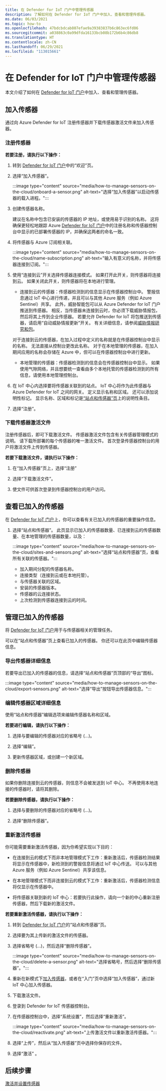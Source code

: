```yaml
---
title: 在 Defender for IoT 门户中管理传感器
description: 了解如何在 Defender for IoT 门户中加入、查看和管理传感器。
ms.date: 06/03/2021
ms.topic: how-to
ms.openlocfilehash: 47bdcbdcab807efae9a39383837b6c863ec6fd06
ms.sourcegitcommit: a038863c0a99dfda16133bcb08b172b6b4c86db8
ms.translationtype: HT
ms.contentlocale: zh-CN
ms.lasthandoff: 06/29/2021
ms.locfileid: "113015661"
---
```

# <a name="manage-sensors-in-the-defender-for-iot-portal"></a>在 Defender for IoT 门户中管理传感器

本文介绍了如何在 [Defender for IoT 门户](https://portal.azure.com/#blade/Microsoft_Azure_IoT_Defender/IoTDefenderDashboard/Getting_Started)中加入、查看和管理传感器。

## <a name="onboard-sensors"></a>加入传感器

通过向 Azure Defender for IoT 注册传感器并下载传感器激活文件来加入传感器。

### <a name="register-the-sensor"></a>注册传感器

**若要注册，请执行以下操作：**

1. 转到 [Defender for IoT 门户](https://portal.azure.com/#blade/Microsoft_Azure_IoT_Defender/IoTDefenderDashboard/Getting_Started)中的“欢迎”页。

1. 选择“加入传感器”。

   :::image type="content" source="media/how-to-manage-sensors-on-the-cloud/onboard-a-sensor.png" alt-text="选择“加入传感器”以启动传感器的载入进程。":::

1. 创建传感器名称。 

    建议在名称中包含已安装的传感器的 IP 地址，或使用易于识别的名称。 这将确保更轻松地跟踪 Azure [Defender for IoT 门户](https://portal.azure.com/#blade/Microsoft_Azure_IoT_Defender/IoTDefenderDashboard/Getting_Started)中的注册名称和传感器控制台中显示的已部署传感器的 IP，并确保这两者的命名一致。

1. 将传感器与 Azure 订阅相关联。

    :::image type="content" source="media/how-to-manage-sensors-on-the-cloud/name-subscription.png" alt-text="输入有意义的名称，并将传感器连接到订阅。":::

1. 使用“连接到云”开关选择传感器连接模式。 如果打开此开关，则传感器将连接到云。 如果关闭此开关，则传感器将在本地进行管理。

   - 连接到云的传感器：传感器检测到的信息显示在传感器控制台中。 警报信息通过 IoT 中心进行传递，并且可以与其他 Azure 服务（例如 Azure Sentinel）共享。 此外，威胁智能包可以从 Azure Defender for IoT 门户推送到传感器。 相反，当传感器未连接到云时，你必须下载威胁情报包，然后将其上传到企业传感器。 若要允许 Defender for IoT 将包推送到传感器，请启用“自动威胁情报更新”开关。 有关详细信息，请参阅[威胁情报研究和包](how-to-work-with-threat-intelligence-packages.md)。
   
   对于连接到云的传感器，在加入过程中定义的名称就是在传感器控制台中显示的名称。 无法直接从控制台更改此名称。 对于在本地管理的传感器，在加入期间应用的名称会存储在 Azure 中，但可以在传感器控制台中进行更新。

   - 本地管理的传感器：传感器检测到的信息会在传感器控制台中显示。 如果使用气隙网络，并且想要统一查看由多个本地托管的传感器检测到的所有信息，请使用本地管理控制台。

1. 在 IoT 中心内选择要将传感器关联到的站点。 IoT 中心将作为此传感器与 Azure Defender for IoT 之间的网关。 定义显示名称和区域。 还可以添加说明性标记。 显示名称、区域和标记是[“站点和传感器”页](#view-onboarded-sensors)上的说明性条目。

1. 选择“注册”。 

### <a name="download-the-sensor-activation-file"></a>下载传感器激活文件

注册传感器后，即可下载激活文件。 传感器激活文件包含有关传感器管理模式的说明。 请下载所部署的每个传感器的唯一激活文件。 首次登录传感器控制台的用户将激活文件上传到传感器。

**若要下载激活文件，请执行以下操作：**

1. 在“加入传感器”页上，选择“注册”

1. 选择“下载激活文件”。

1. 使文件可供首次登录到传感器控制台的用户访问。

## <a name="view-onboarded-sensors"></a>查看已加入的传感器

在 [Defender for IoT 门户](https://portal.azure.com/#blade/Microsoft_Azure_IoT_Defender/IoTDefenderDashboard/Getting_Started)上，你可以查看有关已加入的传感器的重要操作信息。

1. 选择“站点和传感器”。 此页显示已加入的传感器数量、已连接到云的传感器数量、在本地管理的传感器数量，以及：

    :::image type="content" source="media/how-to-manage-sensors-on-the-cloud/sites-and-sensors.png" alt-text="选择“站点和传感器”页，查看所有关联的传感器。":::

    - 加入期间分配的传感器名称。
    - 连接类型（连接到云或在本地托管）。
    - 与传感器关联的区域。
    - 安装的传感器版本。
    - 传感器的云连接状态。
    - 上次检测到传感器连接到云的时间。

## <a name="manage-onboarded-sensors"></a>管理已加入的传感器

将 [Defender for IoT 门户](https://portal.azure.com/#blade/Microsoft_Azure_IoT_Defender/IoTDefenderDashboard/Getting_Started)用于与传感器相关的管理任务。

可以在“站点和传感器”页上查看已加入的传感器。 你还可以在此页中编辑传感器信息。

### <a name="export-sensor-details"></a>导出传感器详细信息

若要导出已加入的传感器的信息，请选择“站点和传感器”页顶部的“导出”图标。

:::image type="content" source="media/how-to-manage-sensors-on-the-cloud/export-sensors.png" alt-text="选择“导出”按钮导出传感器信息。":::

### <a name="edit-sensor-zone-details"></a>编辑传感器区域详细信息

使用“站点和传感器”编辑选项来编辑传感器名称和区域。

**若要进行编辑，请执行以下操作：**

1. 选择与要编辑的传感器对应的省略号 (...)。

1. 选择“编辑”。

1. 更新传感器区域，或创建一个新区域。

### <a name="delete-a-sensor"></a>删除传感器

如果你删除连接到云的传感器，则信息不会被发送到 IoT 中心。 不再使用本地连接的传感器时，请将其删除。

**若要删除传感器，请执行以下操作：**

1. 选择与要删除的传感器对应的省略号 (...)。

1. 选择“删除传感器”。

### <a name="reactivate-a-sensor"></a>重新激活传感器 

你可能需要重新激活传感器，因为你希望实现以下目的：

- 在连接到云的模式下而非本地管理模式下工作：重新激活后，传感器检测结果将显示在传感器中，新检测到的警报信息将通过 IoT 中心传送。 可以与其他 Azure 服务（例如 Azure Sentinel）共享该信息。

- 在本地管理模式下而非连接到云的模式下工作：重新激活后，传感器检测信息将仅显示在传感器中。

- 将传感器关联到新的 IoT 中心：若要执行此操作，请向一个新的中心重新注册传感器，然后下载新的激活文件。

**若要重新激活传感器，请执行以下操作：**

1. 转到 [Defender for IoT 门户](https://portal.azure.com/#blade/Microsoft_Azure_IoT_Defender/IoTDefenderDashboard/Getting_Started)的“站点和传感器”页。

1. 选择要为其上传新的激活文件的传感器。

1. 选择省略号 (...)，然后选择“删除传感器”。

    :::image type="content" source="media/how-to-manage-sensors-on-the-cloud/delete-a-sensor.png" alt-text="选择省略号，然后选择“删除传感器”。":::

1. 重新在新模式下[加入传感器](#onboard-sensors)，或者在“入门”页中选择“加入传感器”，通过新 IoT 中心加入传感器。

1. 下载激活文件。

1. 登录到 Defender for IoT 传感器控制台。

1. 在传感器控制台中，选择“系统设置”，然后选择“重新激活”。

   :::image type="content" source="media/how-to-manage-sensors-on-the-cloud/reactivate.png" alt-text="上传激活文件以重新激活传感器。":::

1. 选择“上传”，然后从“加入传感器”页中选择你保存的文件。

1. 选择“激活”  。

## <a name="next-steps"></a>后续步骤

[激活并设置传感器](how-to-activate-and-set-up-your-sensor.md)
